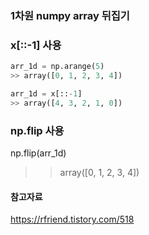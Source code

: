 
### 1차원 numpy array 뒤집기 

### x[::-1] 사용
```python
arr_1d = np.arange(5)
>> array([0, 1, 2, 3, 4])

arr_1d = x[::-1]
>> array([4, 3, 2, 1, 0])
```

### np.flip 사용

np.flip(arr_1d)
>> array([0, 1, 2, 3, 4])


#### 참고자료

https://rfriend.tistory.com/518
